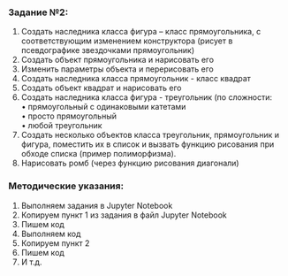 ### Задание №2:
1.	Создать наследника класса фигура – класс прямоугольника, с соответствующим изменением конструктора (рисует в псевдографике звездочками прямоугольник)
2.	Создать объект прямоугольника и нарисовать его
3.	Изменить параметры объекта и перерисовать его
4.	Создать наследника класса прямоугольник - класс квадрат
5.	Создать объект квадрат и нарисовать его
6.	Создать наследника класса фигура - треугольник (по сложности:    
•	прямоугольный с одинаковыми катетами   
•	просто прямоугольный   
•	любой треугольник   
7.	Создать несколько объектов класса треугольник, прямоугольник и фигура, поместить их в список и вызвать функцию рисования при обходе списка (пример полиморфизма).
8.	Нарисовать ромб (через функцию рисования диагонали)

### Методические указания:
1. Выполняем задания в Jupyter Notebook
2. Копируем пункт 1 из задания в файл Jupyter Notebook
3. Пишем код
4. Выполняем код
5. Копируем пункт 2
6. Пишем код
7. И т.д.
